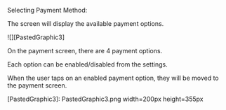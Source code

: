 Selecting Payment Method:

The screen will display the available payment options.

![][PastedGraphic3]

On the payment screen, there are 4 payment options.

Each option can be enabled/disabled from the settings.

When the user taps on an enabled payment option, they will be moved to the payment screen.

[PastedGraphic3]: PastedGraphic3.png width=200px height=355px